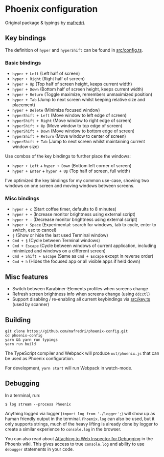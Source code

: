# Phoenix configuration

Original package & typings by [mafredri](https://github.com/mafredri).

## Key bindings

The definition of `hyper` and `hyperShift` can be found in [src/config.ts](src/config.ts).

### Basic bindings

-   `hyper + Left` (Left half of screen)
-   `hyper + Right` (Right half of screen)
-   `hyper + Up` (Top half of screen height, keeps current width)
-   `hyper + Down` (Bottom half of screen height, keeps current width)
-   `hyper + Return` (Toggle maximize, remembers unmaximized position)
-   `hyper + Tab` (Jump to next screen whilst keeping relative size and placement)
-   `hyper + Delete` (Minimize focused window)
-   `hyperShift + Left` (Move window to left edge of screen)
-   `hyperShift + Right` (Move window to right edge of screen)
-   `hyperShift + Up` (Move window to top edge of screen)
-   `hyperShift + Down` (Move window to bottom edge of screen)
-   `hyperShift + Return` (Move window to center of screen)
-   `hyperShift + Tab` (Jump to next screen whilst maintaining current window size)

Use combos of the key bindings to further place the windows:

-   `hyper + Left` + `hyper + Down` (Bottom left corner of screen)
-   `hyper + Enter` + `hyper + Up` (Top half of screen, full width)

I've optimized the key bindings for my common use-case, showing two windows on one screen and moving windows between screens.

### Misc bindings

-   `hyper + c` (Start coffee timer, defaults to 8 minutes)
-   `hyper + +` (Increase monitor brightness using external script)
-   `hyper + -` (Decrease monitor brightness using external script)
-   `hyper + Space` (Experimental: search for windows, tab to cycle, enter to switch, esc to cancel)
-   `§` (Show or hide the last used Terminal window)
-   `Cmd + §` (Cycle between Terminal windows)
-   `Cmd + Escape` (Cycle between windows of current application, including minimized and windows on a different screen)
-   `Cmd + Shift + Escape` (Same as `Cmd + Escape` except in reverse order)
-   `Cmd + h` (Hides the focused app or all visible apps if held down)

## Misc features

-   Switch between Karabiner-Elements profiles when screens change
-   Refresh screen brightness info when screens change (using `ddcctl`)
-   Support disabling / re-enabling all current keybindings via [src/key.ts](src/key.ts) (used by scanner)

## Building

```
git clone https://github.com/mafredri/phoenix-config.git
cd phoenix-config
yarn && yarn run typings
yarn run build
```

The TypeScript compiler and Webpack will produce `out/phoenix.js` that can be used as Phoenix configuration.

For development, `yarn start` will run Webpack in watch-mode.

## Debugging

In a terminal, run:

```console
$ log stream --process Phoenix
```

Anything logged via logger (`import log from './logger';`) will show up as human friendly output in the terminal. `Phoenix.log` can also be used, but it only supports strings, much of the heavy lifting is already done by logger to create a similar experience to `console.log` in the browser.

You can also read about [Attaching to Web Inspector for Debugging](https://github.com/kasper/phoenix/wiki/Attaching-to-Web-Inspector-for-Debugging) in the Phoenix wiki. This gives access to true `console.log` and ability to use `debugger` statements in your code.
